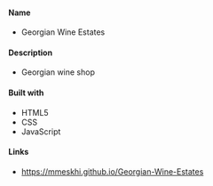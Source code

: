 #### Name

- Georgian Wine Estates

#### Description

- Georgian wine shop

#### Built with

- HTML5
- CSS
- JavaScript

#### Links

- https://mmeskhi.github.io/Georgian-Wine-Estates
